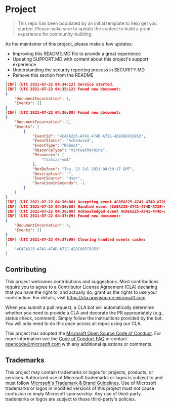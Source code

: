 # Project

> This repo has been populated by an initial template to help get you started. Please
> make sure to update the content to build a great experience for community-building.

As the maintainer of this project, please make a few updates:

- Improving this README.MD file to provide a great experience
- Updating SUPPORT.MD with content about this project's support experience
- Understanding the security reporting process in SECURITY.MD
- Remove this section from the README

```json
[INF] (UTC 2021-07-22 04:34:12) Service started.
[INF] (UTC 2021-07-22 04:35:12) Found new document:
{
    "DocumentIncarnation": 1,
    "Events": []
}
[INF] (UTC 2021-07-22 04:36:08) Found new document:
{
    "DocumentIncarnation": 2,
    "Events": [
        {
            "EventId": "4CAEA225-A741-474D-A72E-428C86FCD853",
            "EventStatus": "Scheduled",
            "EventType": "Reboot",
            "ResourceType": "VirtualMachine",
            "Resources": [
                "flatcar-vm1"
            ],
            "NotBefore": "Thu, 22 Jul 2021 04:50:17 GMT",
            "Description": "",
            "EventSource": "User",
            "DurationInSeconds": -1
        }
    ]
}
[INF] (UTC 2021-07-22 04:36:08) Accepting event 4CAEA225-A741-474D-A72E-428C86FCD853.
[INF] (UTC 2021-07-22 04:36:08) Handled event 4CAEA225-A741-474D-A72E-428C86FCD853.
[INF] (UTC 2021-07-22 04:36:08) Acknowledged event 4CAEA225-A741-474D-A72E-428C86FCD853:
[INF] (UTC 2021-07-22 04:37:09) Found new document:
{
    "DocumentIncarnation": 4,
    "Events": []
}
[INF] (UTC 2021-07-22 04:37:09) Clearing handled events cache:
[
    "4CAEA225-A741-474D-A72E-428C86FCD853"
]
```

## Contributing

This project welcomes contributions and suggestions. Most contributions require you to agree to a
Contributor License Agreement (CLA) declaring that you have the right to, and actually do, grant us
the rights to use your contribution. For details, visit https://cla.opensource.microsoft.com.

When you submit a pull request, a CLA bot will automatically determine whether you need to provide
a CLA and decorate the PR appropriately (e.g., status check, comment). Simply follow the instructions
provided by the bot. You will only need to do this once across all repos using our CLA.

This project has adopted the [Microsoft Open Source Code of Conduct](https://opensource.microsoft.com/codeofconduct/).
For more information see the [Code of Conduct FAQ](https://opensource.microsoft.com/codeofconduct/faq/) or
contact [opencode@microsoft.com](mailto:opencode@microsoft.com) with any additional questions or comments.

## Trademarks

This project may contain trademarks or logos for projects, products, or services. Authorized use of Microsoft
trademarks or logos is subject to and must follow
[Microsoft's Trademark & Brand Guidelines](https://www.microsoft.com/en-us/legal/intellectualproperty/trademarks/usage/general).
Use of Microsoft trademarks or logos in modified versions of this project must not cause confusion or imply Microsoft sponsorship.
Any use of third-party trademarks or logos are subject to those third-party's policies.
